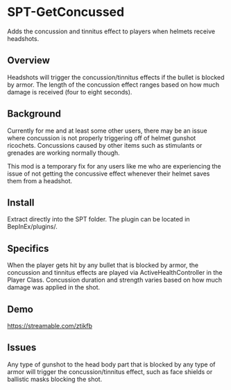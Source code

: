 # SPT-GetConcussed
Adds the concussion and tinnitus effect to players when helmets receive headshots.

## **Overview**
Headshots will trigger the concussion/tinnitus effects if the bullet is blocked by armor.  The length of the concussion effect ranges based on how much damage is received (four to eight seconds).

## **Background**
Currently for me and at least some other users, there may be an issue where concussion is not properly triggering off of helmet gunshot ricochets.  Concussions caused by other items such as stimulants or grenades are working normally though.  

This mod is a temporary fix for any users like me who are experiencing the issue of not getting the concussive effect whenever their helmet saves them from a headshot.

## **Install**
Extract directly into the SPT folder.  The plugin can be located in BepInEx/plugins/.

## **Specifics**
When the player gets hit by any bullet that is blocked by armor, the concussion and tinnitus effects are played via ActiveHealthController in the Player Class.  Concussion duration and strength varies based on how much damage was applied in the shot.

## **Demo**

https://streamable.com/ztikfb

## **Issues**
Any type of gunshot to the head body part that is blocked by any type of armor will trigger the concussion/tinnitus effect, such as face shields or ballistic masks blocking the shot.

